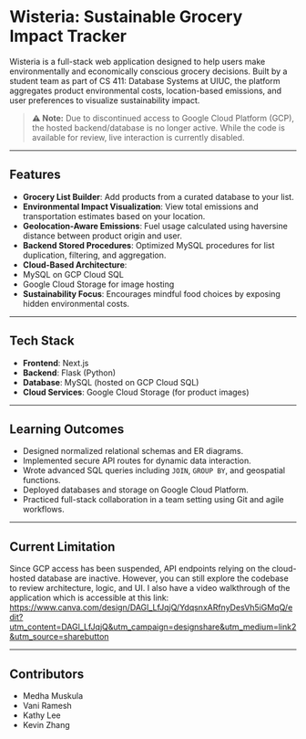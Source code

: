 # Wisteria: Sustainable Grocery Impact Tracker

Wisteria is a full-stack web application designed to help users make environmentally and economically conscious grocery decisions. Built by a student team as part of CS 411: Database Systems at UIUC, the platform aggregates product environmental costs, location-based emissions, and user preferences to visualize sustainability impact.

> **⚠️ Note:** Due to discontinued access to Google Cloud Platform (GCP), the hosted backend/database is no longer active. While the code is available for review, live interaction is currently disabled.

---

## Features

-  **Grocery List Builder**: Add products from a curated database to your list.
- **Environmental Impact Visualization**: View total emissions and transportation estimates based on your location.
-  **Geolocation-Aware Emissions**: Fuel usage calculated using haversine distance between product origin and user.
-  **Backend Stored Procedures**: Optimized MySQL procedures for list duplication, filtering, and aggregation.
-  **Cloud-Based Architecture**:
  - MySQL on GCP Cloud SQL
  - Google Cloud Storage for image hosting
-  **Sustainability Focus**: Encourages mindful food choices by exposing hidden environmental costs.

---

## Tech Stack

- **Frontend**: Next.js
- **Backend**: Flask (Python)
- **Database**: MySQL (hosted on GCP Cloud SQL)
- **Cloud Services**: Google Cloud Storage (for product images)

---

## Learning Outcomes

- Designed normalized relational schemas and ER diagrams.
- Implemented secure API routes for dynamic data interaction.
- Wrote advanced SQL queries including `JOIN`, `GROUP BY`, and geospatial functions.
- Deployed databases and storage on Google Cloud Platform.
- Practiced full-stack collaboration in a team setting using Git and agile workflows.

---

## Current Limitation

Since GCP access has been suspended, API endpoints relying on the cloud-hosted database are inactive. However, you can still explore the codebase to review architecture, logic, and UI. I also have a video walkthrough of the application which is accessible at this link: https://www.canva.com/design/DAGl_LfJqjQ/YdqsnxARfnyDesVh5iGMqQ/edit?utm_content=DAGl_LfJqjQ&utm_campaign=designshare&utm_medium=link2&utm_source=sharebutton

---

## Contributors

- Medha Muskula  
- Vani Ramesh
- Kathy Lee
- Kevin Zhang



